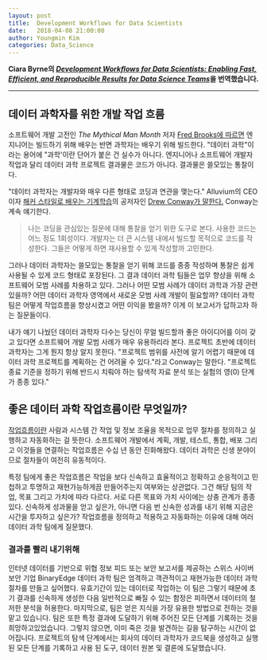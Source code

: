 ```yaml
---
layout: post
title:  Development Workflows for Data Scientists
date:   2018-04-08 21:00:00
author: Youngmin Kim
categories: Data_Science
---  
```

  
  
**Ciara Byrne의 [*Development Workflows for Data Scientists: Enabling Fast, Efficient, and Reproducible Results for Data Science Teams*](https://resources.github.com/downloads/development-workflows-data-scientists.pdf)을 번역했습니다.**
  
  
- - -
## 데이터 과학자를 위한 개발 작업 흐름
  
  
  소프트웨어 개발 고전인 *The Mythical Man Month* 저자 [Fred Brooks에 따르면](https://www.fastcompany.com/3023543/why-good-programming-projects-go-bad?show_rev_content) 엔지니어는 빌드하기 위해 배우는 반면 과학자는 배우기 위해 빌드한다. "데이터 과학"이라는 용어에 "과학'이란 단어가 붙은 건 실수가 아니다. 엔지니어나 소프트웨어 개발자 작업과 달리 데이터 과학 프로젝트 결과물은 코드가 아니다. 결과물은 쓸모있는 통찰이다. 
  
"데이터 과학자는 개발자와 매우 다른 형태로 코딩과 연관을 맺는다." Alluvium의 CEO이자 [해커 스타일로 배우는 기계학습](http://shop.oreilly.com/product/0636920018483.do)의 공저자인 [Drew Conway가 말한다.](https://www.fastcompany.com/3016160/what-hackers-should-know-about-machine-learning?show_rev_content) Conway는 계속 얘기한다.  
> 나는 코딩을 관심있는 질문에 대해 통찰을 얻기 위한 도구로 본다. 사용한 코드는 어느 정도 1회성이다. 개발자는 더 큰 시스템 내에서 빌드할 목적으로 코드를 작성한다. 그들은 어떻게 하면 재사용할 수 있게 작성할까 고민한다.

그러나 데이터 과학자는 쓸모있는 통찰을 얻기 위해 코드를 종종 작성하며 통찰은 쉽게 사용될 수 있게 코드 형태로 포장된다. 그 결과 데이터 과학 팀들은 업무 향상을 위해 소프트웨어 모범 사례를 차용하고 있다. 그러나 어떤 모범 사례가 데이터 과학과 가장 관련있을까? 어떤 데이터 과학자 영역에서 새로운 모범 사례 개발이 필요할까? 데이터 과학 팀은 어떻게 작업흐름을 향상시켰고 어떤 이익을 봤을까? 이게 이 보고서가 답하고자 하는 질문들이다.

내가 얘기 나눴던 데이터 과학자 다수는 당신이 무얼 빌드할까 좋은 아이디어를 이미 갖고 있다면 소프트웨어 개발 모범 사례가 매우 유용하리라 본다. 프로젝트 초반에 데이터 과학자는 그게 뭔지 항상 알지 못한다. "프로젝트 범위를 사전에 알기 어렵기 때문에 데이터 과학 프로젝트를 계획하는 건 어려울 수 있다."라고 Conway는 말한다. "프로젝트 종료 기준을 정하기 위해 반드시 치뤄야 하는 탐색적 자료 분석 또는 실험의 영(0) 단계가 종종 있다."

## 좋은 데이터 과학 작업흐름이란 무엇일까?

[작업흐름이란](http://www.pnmsoft.com/resources/bpm-tutorial/workflow-tutorial/) 사람과 시스템 간 작업 및 정보 조율을 목적으로 업무 절차를 정의하고 실행하고 자동화하는 걸 뜻한다. 소프트웨어 개발에서 계획, 개발, 테스트, 통합, 배포 그리고 이것들을 연결하는 작업흐름은 수십 년 동안 진화해왔다. 데이터 과학은 신생 분야이므로 절차들이 여전히 유동적이다.

특정 팀에게 좋은 작업흐름은 작업을 보다 신속하고 효율적이고 정확하고 순응적이고 민첩하고 투명하고 재현가능하게끔 만들어주는지 여부와는 상관없다. 그건 해당 팀의 작업, 목표 그리고 가치에 따라 다르다. 서로 다른 목표와 가치 사이에는 상충 관계가 종종 있다. 신속하게 성과물을 얻고 싶은가, 아니면 다음 번 신속한 성과를 내기 위해 지금은 시간을 투자하고 싶은가? 작업흐름을 정의하고 적용하고 자동화하는 이유에 대해 여러 데이터 과학 팀에게 질문했다.

### 결과를 빨리 내기위해

인터넷 데이터를 기반으로 위협 정보 피드 또는 보안 보고서를 제공하는 스위스 사이버 보안 기업 BinaryEdge 데이터 과학 팀은 엄격하고 객관적이고 재현가능한 데이터 과학 절차를 만들고 싶어했다. 유효기간이 있는 데이터로 작업하는 이 팀은 그렇기 때문에 초기 결과를 신속하게 생성한 다음 일반적으로 빠질 수 있는 함정은 피하면서 데이터의 철저한 분석을 허용한다. 마지막으로, 팀은 얻은 지식을 가장 유용한 방법으로 전하는 것을 맡고 있습니다. 팀은 또한 특정 결과에 도달하기 위해 주어진 모든 단계를 기록하는 것을 희망하고있었습니다. 그렇지 않으면, 이미 죽은 것을 발견하는 길을 탐구하는 시간이 없어집니다. 프로젝트의 탐색 단계에서는 회사의 데이터 과학자가 코드북을 생성하고 실행 된 모든 단계를 기록하고 사용 된 도구, 데이터 원본 및 결론에 도달했습니다.

